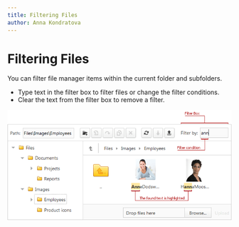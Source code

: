 ```yaml
---
title: Filtering Files
author: Anna Kondratova
---
```

# Filtering Files
You can filter file manager items within the current folder and subfolders. 
* Type text in the filter box to filter files or change the filter conditions.
* Clear the text from the filter box to remove a filter.

![ASPxFileManager - Highlight](../../images/img12552.png)
